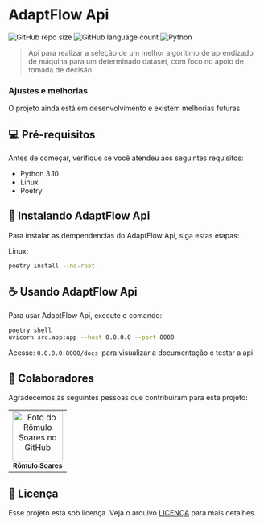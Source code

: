 # AdaptFlow Api

![GitHub repo size](https://img.shields.io/github/repo-size/Self-Adaptive-Systems-IC/adaptflow_api?style=for-the-badge)
![GitHub language count](https://img.shields.io/github/languages/count/Self-Adaptive-Systems-IC/adaptflow_api?style=for-the-badge)
![Python](https://img.shields.io/badge/Python-14354C?style=for-the-badge&logo=python&logoColor=white)


> Api para realizar a seleção de um melhor algoritimo de aprendizado de máquina para um determinado dataset, com foco no apoio de tomada de decisão

### Ajustes e melhorias

O projeto ainda está em desenvolvimento e existem melhorias futuras

## 💻 Pré-requisitos

Antes de começar, verifique se você atendeu aos seguintes requisitos:

- Python 3.10
- Linux
- Poetry

## 🚀 Instalando AdaptFlow Api

Para instalar as dempendencias do AdaptFlow Api, siga estas etapas:

Linux:
```bash
poetry install --no-root
```


## ☕ Usando AdaptFlow Api

Para usar AdaptFlow Api, execute o comando:

```bash
poetry shell
uvicorn src.app:app --host 0.0.0.0 --port 8000
```

Acesse: `0.0.0.0:8000/docs `para visualizar a documentação e testar a api

## 🤝 Colaboradores

Agradecemos às seguintes pessoas que contribuíram para este projeto:

<table>
  <tr>
    <td align="center">
      <a href="#" title="defina o titulo do link">
        <img src="https://github.com/romulolassoares.png" width="100px;" alt="Foto do Rômulo Soares no GitHub"/><br>
        <sub>
          <b>Rômulo Soares</b>
        </sub>
      </a>
    </td>
  </tr>
</table>


## 📝 Licença

Esse projeto está sob licença. Veja o arquivo [LICENÇA](LICENSE.md) para mais detalhes.
